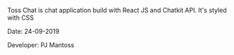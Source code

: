 Toss Chat is chat application build with React JS and Chatkit API. It's styled with CSS

Date: 24-09-2019

Developer: PJ Mantoss